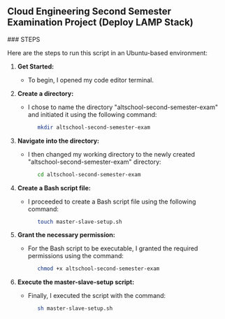 <h2>Cloud Engineering Second Semester Examination Project (Deploy LAMP Stack) </h2>
### STEPS

Here are the steps to run this script in an Ubuntu-based environment:

1. **Get Started:** 
   - To begin, I opened my code editor terminal.
     
2. **Create a directory:** <br>
   - I chose to name the directory "altschool-second-semester-exam" and initiated it using the following command:
      ```bash
         mkdir altschool-second-semester-exam

3. **Navigate into the directory:**
   - I then changed my working directory to the newly created "altschool-second-semester-exam" directory:
      ```bash
         cd altschool-second-semester-exam
      
4. **Create a Bash script file:**
   - I proceeded to create a Bash script file using the following command:
      ```bash
         touch master-slave-setup.sh

5. **Grant the necessary permission:**
   - For the Bash script to be executable, I granted the required permissions using the command:
      ```bash
         chmod +x altschool-second-semester-exam

6. **Execute the master-slave-setup script:**
   - Finally, I executed the script with the command:
      ```bash
         sh master-slave-setup.sh

